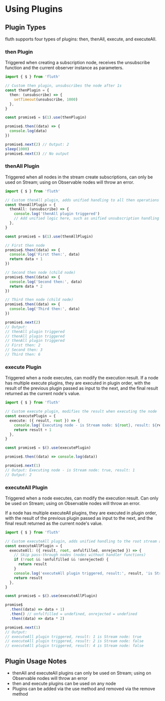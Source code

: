 # Using Plugins

## Plugin Types

fluth supports four types of plugins: then, thenAll, execute, and executeAll.

### then Plugin

Triggered when creating a subscription node, receives the unsubscribe function and the current observer instance as parameters.

```typescript
import { $ } from 'fluth'

// Custom then plugin, unsubscribes the node after 1s
const thenPlugin = {
  then: (unsubscribe) => {
    setTimeout(unsubscribe, 1000)
  },
}

const promise$ = $(1).use(thenPlugin)

promise$.then((data) => {
  console.log(data)
})

promise$.next(2) // Output: 2
sleep(1000)
promise$.next(3) // No output
```

### thenAll Plugin

Triggered when all nodes in the stream create subscriptions, can only be used on Stream; using on Observable nodes will throw an error.

```typescript
import { $ } from 'fluth'

// Custom thenAll plugin, adds unified handling to all then operations in the stream
const thenAllPlugin = {
  thenAll: (unsubscribe) => {
    console.log('thenAll plugin triggered')
    // Add unified logic here, such as unified unsubscription handling
  },
}

const promise$ = $(1).use(thenAllPlugin)

// First then node
promise$.then((data) => {
  console.log('First then:', data)
  return data + 1
})

// Second then node (child node)
promise$.then((data) => {
  console.log('Second then:', data)
  return data * 2
})

// Third then node (child node)
promise$.then((data) => {
  console.log('Third then:', data)
})

promise$.next(2)
// Output:
// thenAll plugin triggered
// thenAll plugin triggered
// thenAll plugin triggered
// First then: 2
// Second then: 3
// Third then: 6
```

### execute Plugin

Triggered when a node executes, can modify the execution result. If a node has multiple execute plugins, they are executed in plugin order, with the result of the previous plugin passed as input to the next, and the final result returned as the current node's value.

```typescript
import { $ } from 'fluth'

// Custom execute plugin, modifies the result when executing the node
const executePlugin = {
  execute: ({ result, root }) => {
    console.log(`Executing node - is Stream node: ${root}, result: ${result}`)
    return result + 1
  },
}

const promise$ = $().use(executePlugin)

promise$.then((data) => console.log(data))

promise$.next(1)
// Output: Executing node - is Stream node: true, result: 1
// Output: 2
```

### executeAll Plugin

Triggered when a node executes, can modify the execution result. Can only be used on Stream; using on Observable nodes will throw an error.

If a node has multiple executeAll plugins, they are executed in plugin order, with the result of the previous plugin passed as input to the next, and the final result returned as the current node's value.

```typescript
import { $ } from 'fluth'

// Custom executeAll plugin, adds unified handling to the root stream and all its child nodes' execute operations
const executeAllPlugin = {
  executeAll: ({ result, root, onfulfilled, onrejected }) => {
    // Skip pass-through nodes (nodes without handler functions)
    if (!root && !onfulfilled && !onrejected) {
      return result
    }
    console.log('executeAll plugin triggered, result:', result, 'is Stream node:', root)
    return result
  },
}

const promise$ = $().use(executeAllPlugin)

promise$
  .then((data) => data + 1)
  .then() // onfulfilled = undefined, onrejected = undefined
  .then((data) => data * 2)

promise$.next(1)
// Output:
// executeAll plugin triggered, result: 1 is Stream node: true
// executeAll plugin triggered, result: 2 is Stream node: false
// executeAll plugin triggered, result: 4 is Stream node: false
```

## Plugin Usage Notes

- thenAll and executeAll plugins can only be used on Stream; using on Observable nodes will throw an error
- then and execute plugins can be used on any node
- Plugins can be added via the use method and removed via the remove method

